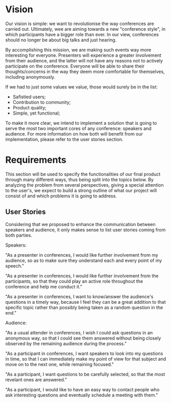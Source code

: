 # Vision

Our vision is simple: we want to revolutionise the way conferences are carried out. Ultimately, wee are aiming towards a new "conference style", in which participants have a bigger role than ever. In our view, conferences should no longer be about big talks and just hearing.

By accomplishing this mission, we are making such events way more interesting for everyone. Presenters will experience a greater involvement from their audience, and the latter will not have any reasons not to actively participate on the conference. Everyone will be able to share their thoughts/concerns in the way they deem more comfortable for themselves, including anonymously.

If we had to just some values we value, those would surely be in the list:
 - Safistied users;
 - Contribution to community;
 - Product quality;
 - Simple, yet functional;
 
To make it more clear, we intend to implement a solution that is going to serve the most two important cores of any conference: speakers and audience. For more information on how both will benefit from our implementation, please refer to the user stories section.

# Requirements

This section will be used to specify the functionalities of our final product through many different ways, thus being split into the topics below.
By analyzing the problem from several perspectives, giving a special attention to the user's, we expect to build a strong outline of what our project will consist of and which problems it is going to address. 

## User Stories

Considering that we proposed to enhance the communication between speakers and audience, it only makes sense to list user stories coming from both parties.

Speakers:

"As a presenter in conferences, I would like further involvement from my audience, so as to make sure they understand each and every point of my speech."

"As a presenter in conferences, I would like further involvement from the participants, so that they could play an active role throughout the conference and help me conduct it."

"As a presenter in conferences, I want to know/answer the audience's questions in a timely way, because I feel they can be a great addition to that specific topic rather than possibly being taken as a random question in the end."

Audience:

"As a usual attender in conferences, I wish I could ask questions in an anonymous way, so that I could see them answered without being closely observed by the remaining audience during the process."

"As a participant in conferences, I want speakers to look into my questions in time, so that I can immediately make my point of view for that subject and move on to the next one, while remaining focused."

"As a participant, I want questions to be carefully selected, so that the most revelant ones are answered."

"As a participant, I would like to have an easy way to contact people who ask interesting questions and eventually schedule a meeting with them."
